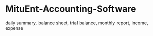 # MituEnt-Accounting-Software
 daily summary, balance sheet, trial balance, monthly report, income, expense

